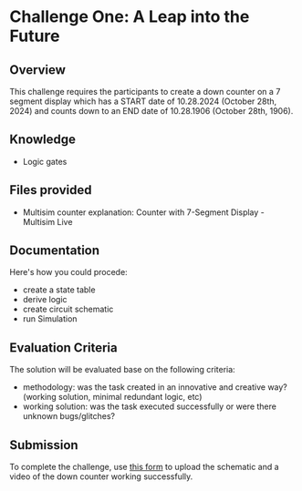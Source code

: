 # Challenge One: A Leap into the Future

## Overview

This challenge requires the participants to create a down counter on a 7 segment display which has a START date of 10.28.2024 (October 28th, 2024) and counts down to an END date of 10.28.1906 (October 28th, 1906).

## Knowledge

- Logic gates

## Files provided

- Multisim counter explanation: Counter with 7-Segment Display - Multisim Live

## Documentation

Here's how you could procede:
- create a state table
- derive logic
- create circuit schematic
- run Simulation

## Evaluation Criteria

The solution will be evaluated base on the following criteria:
 - methodology: was the task created in an innovative and creative way? (working solution, minimal redundant logic, etc)
- working solution: was the task executed successfully or were there unknown bugs/glitches?

## Submission

To complete the challenge, use [this form]() to upload the schematic and a video of the down counter working successfully.